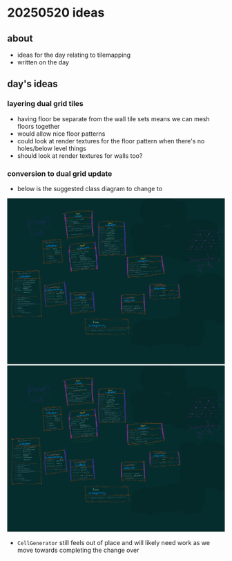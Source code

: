 # 20250520 ideas
## about
* ideas for the day relating to tilemapping
* written on the day

## day's ideas

### layering dual grid tiles
* having floor be separate from the wall tile sets means we can mesh floors together
* would allow nice floor patterns
* could look at render textures for the floor pattern when there's no holes/below level things
* should look at render textures for walls too? 

### conversion to dual grid update
* below is the suggested class diagram to change to

[![image](/docs/notes/20250520_updatedClassDiagram.png)](/docs/notes/20250520_updatedClassDiagram.png)
[![image](/docs/notes/20250520_updatedClassDiagramV2.png)](/docs/notes/20250520_updatedClassDiagramV2.png)

* `CellGenerator` still feels out of place and will likely need work as we move towards completing the change over